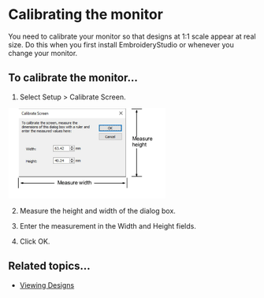 # Calibrating the monitor

You need to calibrate your monitor so that designs at 1:1 scale appear at real size. Do this when you first install EmbroideryStudio or whenever you change your monitor.

## To calibrate the monitor...

1. Select Setup > Calibrate Screen.

![CalibrateScreen.png](assets/CalibrateScreen.png)

2. Measure the height and width of the dialog box.

3. Enter the measurement in the Width and Height fields.

4. Click OK.

## Related topics...

- [Viewing Designs](../../Basics/view/Viewing_Designs)
